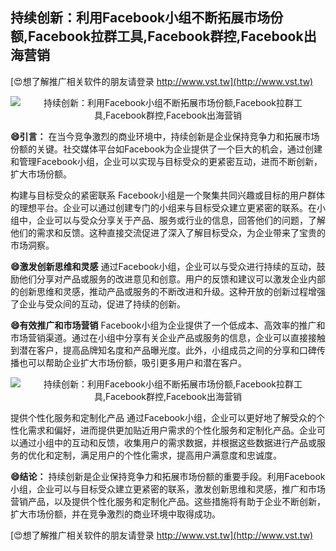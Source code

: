 ## **持续创新：利用Facebook小组不断拓展市场份额,Facebook拉群工具,Facebook群控,Facebook出海营销**

[😍想了解推广相关软件的朋友请登录 http://www.vst.tw](http://www.vst.tw)

 <center><img src="https://vst.tw/MP4/tuiguang/png/4.png" alt="持续创新：利用Facebook小组不断拓展市场份额,Facebook拉群工具,Facebook群控,Facebook出海营销"></center>

**😄引言：**
在当今竞争激烈的商业环境中，持续创新是企业保持竞争力和拓展市场份额的关键。社交媒体平台如Facebook为企业提供了一个巨大的机会，通过创建和管理Facebook小组，企业可以实现与目标受众的更紧密互动，进而不断创新，扩大市场份额。

构建与目标受众的紧密联系
Facebook小组是一个聚集共同兴趣或目标的用户群体的理想平台。企业可以通过创建专门的小组来与目标受众建立更紧密的联系。在小组中，企业可以与受众分享关于产品、服务或行业的信息，回答他们的问题，了解他们的需求和反馈。这种直接交流促进了深入了解目标受众，为企业带来了宝贵的市场洞察。

**😄激发创新思维和灵感**
通过Facebook小组，企业可以与受众进行持续的互动，鼓励他们分享对产品或服务的改进意见和创意。用户的反馈和建议可以激发企业内部的创新思维和灵感，推动产品或服务的不断改进和升级。这种开放的创新过程增强了企业与受众间的互动，促进了持续的创新。

**😄有效推广和市场营销**
Facebook小组为企业提供了一个低成本、高效率的推广和市场营销渠道。通过在小组中分享有关企业产品或服务的信息，企业可以直接接触到潜在客户，提高品牌知名度和产品曝光度。此外，小组成员之间的分享和口碑传播也可以帮助企业扩大市场份额，吸引更多用户和潜在客户。

 <center><img src="https://vst.tw/MP4/tuiguang/png/8.png" alt="持续创新：利用Facebook小组不断拓展市场份额,Facebook拉群工具,Facebook群控,Facebook出海营销"></center>

提供个性化服务和定制化产品
通过Facebook小组，企业可以更好地了解受众的个性化需求和偏好，进而提供更加贴近用户需求的个性化服务和定制化产品。企业可以通过小组中的互动和反馈，收集用户的需求数据，并根据这些数据进行产品或服务的优化和定制，满足用户的个性化需求，提高用户满意度和忠诚度。

**😄结论：**
持续创新是企业保持竞争力和拓展市场份额的重要手段。利用Facebook小组，企业可以与目标受众建立更紧密的联系，激发创新思维和灵感，推广和市场营销产品，以及提供个性化服务和定制化产品。这些措施将有助于企业不断创新，扩大市场份额，并在竞争激烈的商业环境中取得成功。

[😍想了解推广相关软件的朋友请登录 http://www.vst.tw](http://www.vst.tw)



